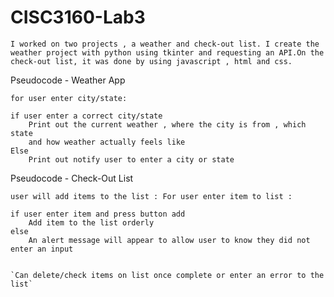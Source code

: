 # CISC3160-Lab3
`
I worked on two projects , a weather and check-out list. I create the weather project with python using tkinter and requesting an API.On the check-out list, it was done by using javascript , html and css.
`

Pseudocode - Weather App 
	
`for user enter city/state:`
	
	if user enter a correct city/state
		Print out the current weather , where the city is from , which state 
		and how weather actually feels like
	Else
		Print out notify user to enter a city or state 

Pseudocode - Check-Out List 


`user will add items to the list :
	For user enter item to list :`
	
	if user enter item and press button add
		Add item to the list orderly 
	else 
		An alert message will appear to allow user to know they did not  enter an input
		

	`Can delete/check items on list once complete or enter an error to the list`
